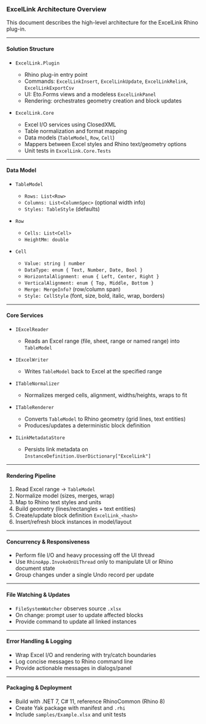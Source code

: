 ### ExcelLink Architecture Overview

This document describes the high-level architecture for the ExcelLink Rhino plug-in.

---

#### Solution Structure
- `ExcelLink.Plugin`
  - Rhino plug-in entry point
  - Commands: `ExcelLinkInsert`, `ExcelLinkUpdate`, `ExcelLinkRelink`, `ExcelLinkExportCsv`
  - UI: Eto.Forms views and a modeless `ExcelLinkPanel`
  - Rendering: orchestrates geometry creation and block updates

- `ExcelLink.Core`
  - Excel I/O services using ClosedXML
  - Table normalization and format mapping
  - Data models (`TableModel`, `Row`, `Cell`)
  - Mappers between Excel styles and Rhino text/geometry options
  - Unit tests in `ExcelLink.Core.Tests`

---

#### Data Model
- `TableModel`
  - `Rows: List<Row>`
  - `Columns: List<ColumnSpec>` (optional width info)
  - `Styles: TableStyle` (defaults)

- `Row`
  - `Cells: List<Cell>`
  - `HeightMm: double`

- `Cell`
  - `Value: string | number`
  - `DataType: enum { Text, Number, Date, Bool }`
  - `HorizontalAlignment: enum { Left, Center, Right }`
  - `VerticalAlignment: enum { Top, Middle, Bottom }`
  - `Merge: MergeInfo?` (row/column span)
  - `Style: CellStyle` (font, size, bold, italic, wrap, borders)

---

#### Core Services
- `IExcelReader`
  - Reads an Excel range (file, sheet, range or named range) into `TableModel`

- `IExcelWriter`
  - Writes `TableModel` back to Excel at the specified range

- `ITableNormalizer`
  - Normalizes merged cells, alignment, widths/heights, wraps to fit

- `ITableRenderer`
  - Converts `TableModel` to Rhino geometry (grid lines, text entities)
  - Produces/updates a deterministic block definition

- `ILinkMetadataStore`
  - Persists link metadata on `InstanceDefinition.UserDictionary["ExcelLink"]`

---

#### Rendering Pipeline
1. Read Excel range → `TableModel`
2. Normalize model (sizes, merges, wrap)
3. Map to Rhino text styles and units
4. Build geometry (lines/rectangles + text entities)
5. Create/update block definition `ExcelLink_<hash>`
6. Insert/refresh block instances in model/layout

---

#### Concurrency & Responsiveness
- Perform file I/O and heavy processing off the UI thread
- Use `RhinoApp.InvokeOnUiThread` only to manipulate UI or Rhino document state
- Group changes under a single Undo record per update

---

#### File Watching & Updates
- `FileSystemWatcher` observes source `.xlsx`
- On change: prompt user to update affected blocks
- Provide command to update all linked instances

---

#### Error Handling & Logging
- Wrap Excel I/O and rendering with try/catch boundaries
- Log concise messages to Rhino command line
- Provide actionable messages in dialogs/panel

---

#### Packaging & Deployment
- Build with .NET 7, C# 11, reference RhinoCommon (Rhino 8)
- Create Yak package with manifest and `.rhi`
- Include `samples/Example.xlsx` and unit tests


